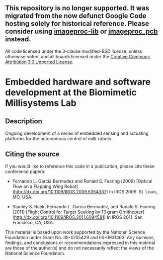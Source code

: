 This repository is no longer supported. It was migrated from the now defunct
Google Code hosting solely for historical reference. Please consider using
[imageproc-lib](https://github.com/biomimetics/imageproc-lib) or
[imageproc_pcb](https://github.com/biomimetics/imageproc_pcb) instead.
----------------------------------------------------------------------------

All code licensed under the 3-clause modified-BSD license, unless otherwise
noted, and all boards licensed under the [Creative Commons Attribution 3.0
Unported License](http://creativecommons.org/licenses/by/3.0/).

Embedded hardware and software development at the Biomimetic Millisystems Lab
=============================================================================

Description
-----------
Ongoing development of a series of embedded sensing and actuating platforms
for the autonomous control of milli-robots.

Citing the source
-----------------
If you would like to reference this code in a publication, please cite
these conference papers:

- Fernando L. Garcia Bermudez and Ronald S. Fearing (2009)
  [Optical Flow on a Flapping Wing Robot]
  (http://dx.doi.org/10.1109/IROS.2009.5354337)
  In IROS 2009. St. Louis, MO, USA.

- Stanley S. Baek, Fernando L. Garcia Bermudez, and Ronald S. Fearing (2011)
  [Flight Control for Target Seeking by 13 gram Ornithopter]
   (http://dx.doi.org/10.1109/IROS.2011.6094581)
  In IROS 2011. San Francisco, CA, USA.

This material is based upon work supported by the National Science
Foundation under Grant No. IIS-0705429 and IIS-0931463. Any opinions,
findings, and conclusions or recommendations expressed in this material
are those of the author(s) and do not necessarily reflect the views of
the National Science Foundation.
